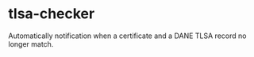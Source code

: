 # tlsa-checker
Automatically notification when a certificate and a DANE TLSA record no longer match.
